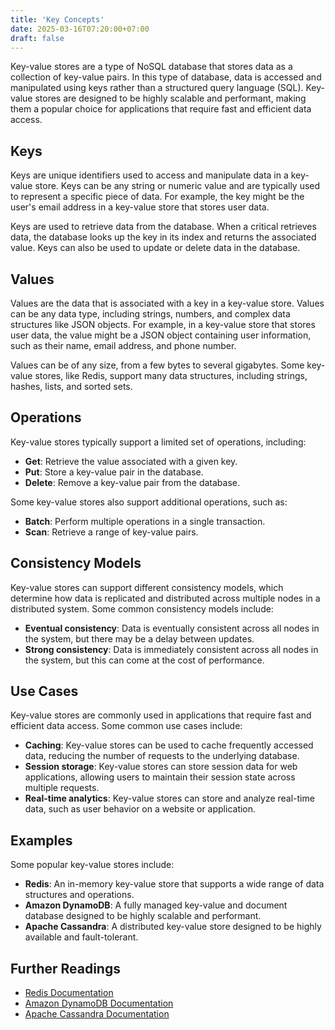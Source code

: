 ```yaml
---
title: 'Key Concepts'
date: 2025-03-16T07:20:00+07:00
draft: false
---
```


Key-value stores are a type of NoSQL database that stores data as a collection of key-value pairs. In this type of database, data is accessed and manipulated using keys rather than a structured query language (SQL). Key-value stores are designed to be highly scalable and performant, making them a popular choice for applications that require fast and efficient data access.

## **Keys**

Keys are unique identifiers used to access and manipulate data in a key-value store. Keys can be any string or numeric value and are typically used to represent a specific piece of data. For example, the key might be the user's email address in a key-value store that stores user data.

Keys are used to retrieve data from the database. When a critical retrieves data, the database looks up the key in its index and returns the associated value. Keys can also be used to update or delete data in the database.

## **Values**

Values are the data that is associated with a key in a key-value store. Values can be any data type, including strings, numbers, and complex data structures like JSON objects. For example, in a key-value store that stores user data, the value might be a JSON object containing user information, such as their name, email address, and phone number.

Values can be of any size, from a few bytes to several gigabytes. Some key-value stores, like Redis, support many data structures, including strings, hashes, lists, and sorted sets.

## **Operations**

Key-value stores typically support a limited set of operations, including:

- **Get**: Retrieve the value associated with a given key.
- **Put**: Store a key-value pair in the database.
- **Delete**: Remove a key-value pair from the database.

Some key-value stores also support additional operations, such as:

- **Batch**: Perform multiple operations in a single transaction.
- **Scan**: Retrieve a range of key-value pairs.

## **Consistency Models**

Key-value stores can support different consistency models, which determine how data is replicated and distributed across multiple nodes in a distributed system. Some common consistency models include:

- **Eventual consistency**: Data is eventually consistent across all nodes in the system, but there may be a delay between updates.
- **Strong consistency**: Data is immediately consistent across all nodes in the system, but this can come at the cost of performance.

## **Use Cases**

Key-value stores are commonly used in applications that require fast and efficient data access. Some common use cases include:

- **Caching**: Key-value stores can be used to cache frequently accessed data, reducing the number of requests to the underlying database.
- **Session storage**: Key-value stores can store session data for web applications, allowing users to maintain their session state across multiple requests.
- **Real-time analytics**: Key-value stores can store and analyze real-time data, such as user behavior on a website or application.

## **Examples**

Some popular key-value stores include:

- **Redis**: An in-memory key-value store that supports a wide range of data structures and operations.
- **Amazon DynamoDB**: A fully managed key-value and document database designed to be highly scalable and performant.
- **Apache Cassandra**: A distributed key-value store designed to be highly available and fault-tolerant.

## **Further Readings**

- [Redis Documentation](https://redis.io/documentation)
- [Amazon DynamoDB Documentation](https://docs.aws.amazon.com/dynamodb/index.html)
- [Apache Cassandra Documentation](https://cassandra.apache.org/doc/latest/)
